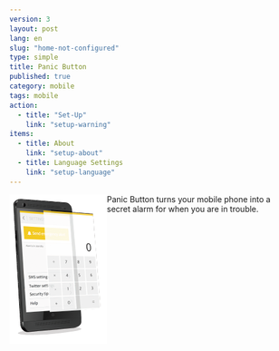 ```yaml
---
version: 3
layout: post
lang: en
slug: "home-not-configured"
type: simple
title: Panic Button
published: true
category: mobile
tags: mobile
action: 
  - title: "Set-Up"
    link: "setup-warning"
items: 
  - title: About
    link: "setup-about"
  - title: Language Settings
    link: "setup-language"
---
```


<img style="float: left" alt="Illustration" src="/media/mobile/home-not-configured.png">

Panic Button turns your mobile phone into a secret alarm for when you are in trouble.